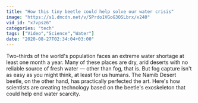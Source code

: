 ```yaml
---
title: "How this tiny beetle could help solve our water crisis"
image: "https://s1.dmcdn.net/v/SPrdo1VGoG3OSLbrx/x240"
vid_id: "x7vpsz6"
categories: "tech"
tags: ["Video","Science","Water"]
date: "2020-08-27T02:34:04+03:00"
---
```

Two-thirds of the world's population faces an extreme water shortage at least one month a year. Many of these places are dry, arid deserts with no reliable source of fresh water — other than fog, that is. But fog capture isn't as easy as you might think, at least for us humans. The Namib Desert beetle, on the other hand, has practically perfected the art. Here's how scientists are creating technology based on the beetle's exoskeleton that could help end water scarcity.
